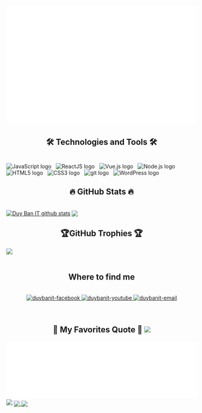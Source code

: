 <!-- Duy Bản IT -->
<a href="#" target="_blank">
  <img src="svg/duybanit.svg" width="1200" alt="Duy Bản IT" />
</a>

<h2 align="center">🛠 Technologies and Tools 🛠</h2>
<br>
<!-- https://simpleicons.org/ -->
<span><img src="https://img.shields.io/badge/JavaScript-282C34?logo=javascript&logoColor=F7DF1E" alt="JavaScript logo" title="JavaScript" height="25" /></span>
&nbsp;
<span><img src="https://img.shields.io/badge/ReactJS-282C34?logo=react&logoColor=61DAFB" alt="ReactJS logo" title="ReactJS" height="25" /></span>
&nbsp;
<span><img src="https://img.shields.io/badge/Vue.js-282C34?logo=vue.js&logoColor=4FC08D" alt="Vue.js logo" title="Vue.js" height="25" /></span>
&nbsp;
<span><img src="https://img.shields.io/badge/Node.js-282C34?logo=node.js&logoColor=00F200" alt="Node.js logo" title="Node.js" height="25" /></span>
&nbsp;
<span><img src="https://img.shields.io/badge/HTML5-282C34?logo=html5&logoColor=E34F26" alt="HTML5 logo" title="HTML5" height="25" /></span>
&nbsp;
<span><img src="https://img.shields.io/badge/CSS3-282C34?logo=css3&logoColor=1572B6" alt="CSS3 logo" title="CSS3" height="25" /></span>
&nbsp;
<span><img src="https://img.shields.io/badge/git-282C34?logo=git&logoColor=F05032" alt="git logo" title="git" height="25" /></span>
&nbsp;
<span><img src="https://img.shields.io/badge/WordPress-282C34?logo=wordPress&logoColor=21759B" alt="WordPress logo" title="WordPress" height="25" /></span>
&nbsp;

<br>
<h2 align="center">🔥 GitHub Stats 🔥</h2>
<!-- https://github.com/anuraghazra/github-readme-stats -->
<br>
  <a href="#"><img align="center" src="https://github-readme-stats.vercel.app/api?username=nguyenduyban&show_icons=true&include_all_commits=true&theme=shadow_red&hide_border=true" alt="Duy Ban IT github stats" /></a> <a href="#"><img align="center" src="https://github-readme-stats.vercel.app/api/top-langs/?username=nguyenduyban&layout=compact&theme=shadow_red&hide_border=true" /></a> 
  <br>
<h2 align="center"> 🏆GitHub Trophies 🏆</h2>
<a href="https://github.com/nguyenduyban/nguyenduyban">
  <img align="center" src="https://github-profile-trophy.vercel.app/?username=nguyenduyban" />
</a>

</div>
<br>
<br>
<h2 align="center"> Where to find me </h2>
<br>
<!-- https://icons8.com -->
<div align="center">
  <a href="https://www.facebook.com/Duy.Ban.Suu.Nhiiiiiiiiii" target="blank">
    <img src="https://img.icons8.com/bubbles/100/000000/facebook-new.png" alt="duybanit-facebook" />
  </a>
  <a href="https://www.youtube.com/channel/UCB2M0NEl_uSRs7zIHK-cTlA" target="blank">
    <img src="https://img.icons8.com/bubbles/100/000000/youtube-squared.png" alt="duybanit-youtube" />
  </a>
  <a href="mailto:nguyenduyban02@gmail.com" target="top">
    <img src="https://img.icons8.com/bubbles/100/000000/apple-mail.png" alt="duybanit-email" />
  </a>
</div>

<br>

<br>
<h2 align="center">📑 My Favorites Quote 📑
  <img src="https://user-images.githubusercontent.com/73097560/115834477-dbab4500-a447-11eb-908a-139a6edaec5c.gif">
</h2>
<a href="#" target="_blank">
  <img src="svg/duybanit-quotes.svg" width="846" height="150" alt="Duy Bản IT" />
</a>


<img src="https://user-images.githubusercontent.com/73097560/115834477-dbab4500-a447-11eb-908a-139a6edaec5c.gif">
<a href="https://github.com/nguyenduyban/nguyenduyban">
  <img align="center" src="https://github-readme-stats.vercel.app/api/pin/?username=nguyenduyban&repo=nguyenduyban&theme=shadow_red" />
</a><a href="https://github.com/nguyenduyban/kithuatlaptrinh">
  <img align="center" src="https://github-readme-stats.vercel.app/api/pin/?username=nguyenduyban&repo=kithuatlaptrinh&theme=shadow_red" />
</a>


